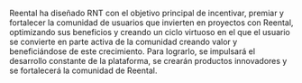 Reental ha diseñado RNT con el objetivo principal de incentivar, premiar y fortalecer la comunidad de usuarios que invierten en proyectos con Reental, optimizando sus beneficios y creando un ciclo virtuoso en el que el usuario se convierte en parte activa de la comunidad creando valor y beneficiándose de este crecimiento. Para lograrlo, se impulsará el desarrollo constante de la plataforma, se crearán productos innovadores y se fortalecerá la comunidad de Reental.
